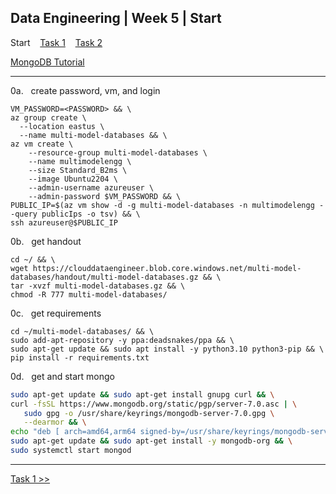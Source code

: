## Data Engineering | Week 5 | Start

Start    [Task 1](https://github.com/AFC-AI2C-Cohort-04/coleman-code/blob/main/data_engineering/week_5/task_1.md)    [Task 2](https://github.com/AFC-AI2C-Cohort-04/coleman-code/blob/main/data_engineering/week_5/task_2.md)

[MongoDB Tutorial](https://github.com/AFC-AI2C-Cohort-04/coleman-code/blob/main/tutorials/mongodb.md)

---

0a.   create password, vm, and login
```
VM_PASSWORD=<PASSWORD> && \
az group create \
  --location eastus \
  --name multi-model-databases && \
az vm create \
    --resource-group multi-model-databases \
    --name multimodelengg \
    --size Standard_B2ms \
    --image Ubuntu2204 \
    --admin-username azureuser \
    --admin-password $VM_PASSWORD && \
PUBLIC_IP=$(az vm show -d -g multi-model-databases -n multimodelengg --query publicIps -o tsv) && \
ssh azureuser@$PUBLIC_IP
```

0b.   get handout
```
cd ~/ && \
wget https://clouddataengineer.blob.core.windows.net/multi-model-databases/handout/multi-model-databases.gz && \
tar -xvzf multi-model-databases.gz && \
chmod -R 777 multi-model-databases/
```

0c.   get requirements
```
cd ~/multi-model-databases/ && \
sudo add-apt-repository -y ppa:deadsnakes/ppa && \
sudo apt-get update && sudo apt install -y python3.10 python3-pip && \
pip install -r requirements.txt
```

0d.   get and start mongo
``` bash
sudo apt-get update && sudo apt-get install gnupg curl && \
curl -fsSL https://www.mongodb.org/static/pgp/server-7.0.asc | \
   sudo gpg -o /usr/share/keyrings/mongodb-server-7.0.gpg \
   --dearmor && \
echo "deb [ arch=amd64,arm64 signed-by=/usr/share/keyrings/mongodb-server-7.0.gpg ] https://repo.mongodb.org/apt/ubuntu jammy/mongodb-org/7.0 multiverse" | sudo tee /etc/apt/sources.list.d/mongodb-org-7.0.list && \
sudo apt-get update && sudo apt-get install -y mongodb-org && \
sudo systemctl start mongod
```

---

[Task 1 >>](https://github.com/AFC-AI2C-Cohort-04/coleman-code/blob/main/data_engineering/week_5/task_1.md)
